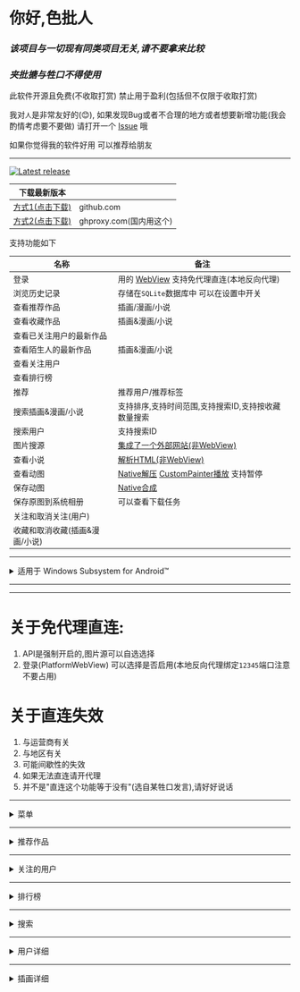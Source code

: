 # 你好,色批人

### _该项目与一切现有同类项目无关,请不要拿来比较_

### _夹批搪与牲口不得使用_

此软件开源且免费(不收取打赏) 禁止用于盈利(包括但不仅限于收取打赏)

我对`人`是非常友好的(😊), 如果发现Bug或者不合理的地方或者想要新增功能(我会酌情考虑要不要做)
请打开一个 [Issue](https://github.com/xiao-cao-x/pixiv_func_android/issues/new) 哦

如果你觉得我的软件好用 可以推荐给朋友

---
[![Latest release](https://img.shields.io/github/release/xiao-cao-x/pixiv-func-android?label=latest%20release)](https://github.com/xiao-cao-x/pixiv_func_android/releases/latest)


| 下载最新版本 |  |
| --- | --- |
| [方式1(点击下载)](https://github.com/xiao-cao-x/pixiv_func_android/releases/latest/download/app-release.apk) | github.com |
| [方式2(点击下载)](https://ghproxy.com/https://github.com/xiao-cao-x/pixiv_func_android/releases/latest/download/app-release.apk) | ghproxy.com(国内用这个) |


支持功能如下

| 名称 | 备注 |
| --- | --- |
| 登录 | 用的 [WebView](https://github.com/xiao-cao-x/pixiv_func_android/blob/main/android/app/src/main/kotlin/top/xiaocao/pixiv/platform/webview/PlatformWebView.kt) 支持免代理直连(本地反向代理) |
| 浏览历史记录 | 存储在`SQLite`数据库中 可以在设置中开关 |
| 查看推荐作品 | 插画/漫画/小说 |
| 查看收藏作品 | 插画&漫画/小说  |
| 查看已关注用户的最新作品  |  |
| 查看陌生人的最新作品 | 插画&漫画/小说 |
| 查看关注用户 |  |
| 查看排行榜 |  |
| 推荐 | 推荐用户/推荐标签 |
| 搜索插画&漫画/小说  | 支持排序,支持时间范围,支持搜索ID,支持按收藏数量搜索 |
| 搜索用户 | 支持搜索ID |
| 图片搜源 | [集成了一个外部网站(非WebView)](https://github.com/xiao-cao-x/pixiv_func_android/blob/main/lib/view_model/search_image_result_model.dart#L98) |
| 查看小说 | [解析HTML(非WebView)](https://github.com/xiao-cao-x/pixiv_func_android/blob/main/lib/view_model/novel_model.dart) |
| 查看动图 | [Native解压](https://github.com/xiao-cao-x/pixiv_func_android/blob/main/android/app/src/main/kotlin/top/xiaocao/pixiv/platform/api/PlatformApi.kt#L60)   [CustomPainter播放](https://github.com/xiao-cao-x/pixiv_func_android/blob/main/lib/ui/widget/gif_view.dart) 支持暂停 |
| 保存动图 | [Native合成](https://github.com/xiao-cao-x/pixiv_func_android/blob/main/android/app/src/main/kotlin/top/xiaocao/pixiv/platform/api/PlatformApi.kt#L26) |
| 保存原图到系统相册 | 可以查看下载任务 |
| 关注和取消关注(用户) |  |
| 收藏和取消收藏(插画&漫画/小说) |  |

---

<details>
<summary>
适用于 Windows Subsystem for Android™
</summary>

![](images/WSA测试.png)

</details>

---

---

# 关于免代理直连:

1. API是强制开启的,图片源可以自选选择
2. 登录(PlatformWebView) 可以选择是否启用(本地反向代理绑定`12345`端口注意不要占用)

# 关于直连失效

1. 与运营商有关
2. 与地区有关
3. 可能间歇性的失效
4. 如果无法直连请开代理
5. 并不是"直连这个功能等于没有"(选自某牲口发言),请好好说话

---

<details>
 <summary>菜单</summary>

![](images/菜单.png)

</details>

---

<details>
 <summary>推荐作品</summary>

![](images/推荐作品.png)

</details>

---

<details>
 <summary>关注的用户</summary>

![](images/关注的用户.png)

</details>

---

<details>
 <summary>排行榜</summary>

![](images/排行榜.png)

</details>

---

<details>
 <summary>搜索</summary>

### `推荐用户`

![](images/推荐用户.png)

### `推荐标签`

![](images/推荐标签.png)

### `搜索输入`

![](images/搜索输入.png)

### `搜索过滤器`

![](images/搜索过滤器.png)

### `搜索关键字`

![](images/搜索关键字.png)

### `图片搜源`

![](images/图片搜源.png)

</details>

---

<details>
 <summary>用户详细</summary>

### `用户信息`

![](images/用户信息.png)

### `用户插画`

![](images/用户插画.png)

</details>

---

<details>
 <summary>插画详细</summary>

![](images/插画详细.png)

</details>

